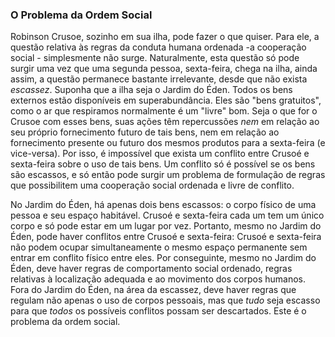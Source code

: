### O Problema da Ordem Social

Robinson Crusoe, sozinho em sua ilha, pode fazer o que quiser. Para ele, a questão relativa às regras da conduta humana ordenada -a cooperação social - simplesmente não surge. Naturalmente, esta questão só pode surgir uma vez que uma segunda pessoa, sexta-feira, chega na ilha, ainda assim, a questão permanece bastante irrelevante, desde que não exista *escassez*. Suponha que a ilha seja o Jardim do Éden. Todos os bens externos estão disponíveis em superabundância. Eles são "bens gratuitos", como o ar que respiramos normalmente é um "livre" bom. Seja o que for o Crusoe com esses bens, suas ações têm repercussões *nem* em relação ao seu próprio fornecimento futuro de tais bens, nem em relação ao fornecimento presente ou futuro dos mesmos produtos para a sexta-feira (e vice-versa). Por isso, é impossível que exista um conflito entre Crusoé e sexta-feira sobre o uso de tais bens. Um conflito só é possível se os bens são escassos, e só então pode surgir um problema de formulação de regras que possibilitem uma cooperação social ordenada e livre de conflito.

No Jardim do Éden, há apenas dois bens escassos: o corpo físico de uma pessoa e seu espaço habitável. Crusoé e sexta-feira cada um tem um único corpo e só pode estar em um lugar por vez. Portanto, mesmo no Jardim do Éden, pode haver conflitos entre Crusoé e sexta-feira: Crusoé e sexta-feira não podem ocupar simultaneamente o mesmo espaço permanente sem entrar em conflito físico entre eles. Por conseguinte, mesmo no Jardim do Éden, deve haver regras de comportamento social ordenado, regras relativas à localização adequada e ao movimento dos corpos humanos. Fora do Jardim do Éden, na área da escassez, deve haver regras que regulam não apenas o uso de corpos pessoais, mas que *tudo* seja escasso para que *todos* os possíveis conflitos possam ser descartados. Este é o problema da ordem social.
